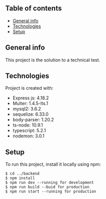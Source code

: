 ## Table of contents
* [General info](#general-info)
* [Technologies](#technologies)
* [Setup](#setup)

## General info
This project is the solution to a technical test.
	
## Technologies
Project is created with:
* Express js: 4.18.2
* Multer: 1.4.5-lts.1
* mysql2: 3.6.2
* sequelize: 6.33.0
* body-parser: 1.20.2
* ts-node: 10.9.1
* typescript: 5.2.1
* nodemon: 3.0.1
	
## Setup
To run this project, install it locally using npm:

```
$ cd ../backend
$ npm install
$ npm run dev --running for development
$ npm run build --buid for production
$ npm run start --running for production
```